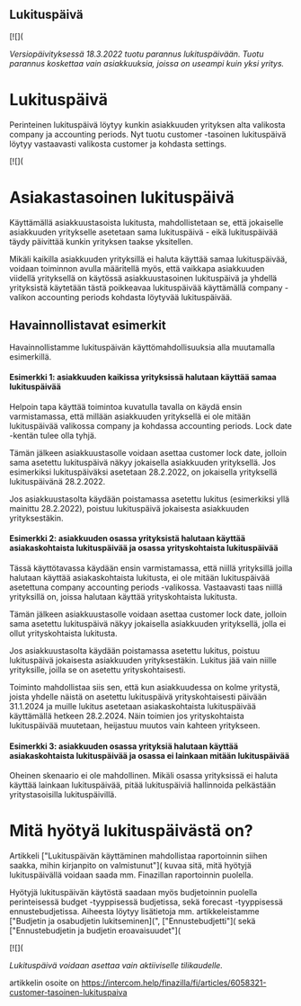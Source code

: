 ## Lukituspäivä

[![](

*Versiopäivityksessä 18.3.2022 tuotu parannus lukituspäivään. Tuotu parannus koskettaa vain asiakkuuksia, joissa on useampi kuin yksi yritys.* 

# Lukituspäivä

Perinteinen lukituspäivä löytyy kunkin asiakkuuden yrityksen alta valikosta company ja accounting periods. Nyt tuotu customer -tasoinen lukituspäivä löytyy vastaavasti valikosta customer ja kohdasta settings.

[![](

# Asiakastasoinen lukituspäivä

Käyttämällä asiakkuustasoista lukitusta, mahdollistetaan se, että jokaiselle asiakkuuden yritykselle asetetaan sama lukituspäivä - eikä lukituspäivää täydy päivittää kunkin yrityksen taakse yksitellen.

Mikäli kaikilla asiakkuuden yrityksillä ei haluta käyttää samaa lukituspäivää, voidaan toiminnon avulla määritellä myös, että vaikkapa asiakkuuden viidellä yrityksellä on käytössä asiakkuustasoinen lukituspäivä ja yhdellä yrityksistä käytetään tästä poikkeavaa lukituspäivää käyttämällä company -valikon accounting periods kohdasta löytyvää lukituspäivää.

## Havainnollistavat esimerkit

Havainnollistamme lukituspäivän käyttömahdollisuuksia alla muutamalla esimerkillä.

#### **Esimerkki 1: asiakkuuden kaikissa yrityksissä halutaan käyttää samaa lukituspäivää**

Helpoin tapa käyttää toimintoa kuvatulla tavalla on käydä ensin varmistamassa, että millään asiakkuuden yrityksellä ei ole mitään lukituspäivää valikossa company ja kohdassa accounting periods. Lock date -kentän tulee olla tyhjä.

Tämän jälkeen asiakkuustasolle voidaan asettaa customer lock date, jolloin sama asetettu lukituspäivä näkyy jokaisella asiakkuuden yrityksellä. Jos esimerkiksi lukituspäiväksi asetetaan 28.2.2022, on jokaisella yrityksellä lukituspäivänä 28.2.2022.

Jos asiakkuustasolta käydään poistamassa asetettu lukitus (esimerkiksi yllä mainittu 28.2.2022), poistuu lukituspäivä jokaisesta asiakkuuden yrityksestäkin.

#### **Esimerkki 2: asiakkuuden osassa yrityksistä halutaan käyttää asiakaskohtaista lukituspäivää ja osassa yrityskohtaista lukituspäivää**

Tässä käyttötavassa käydään ensin varmistamassa, että niillä yrityksillä joilla halutaan käyttää asiakaskohtaista lukitusta, ei ole mitään lukituspäivää asetettuna company accounting periods -valikossa. Vastaavasti taas niillä yrityksillä on, joissa halutaan käyttää yrityskohtaista lukitusta.

Tämän jälkeen asiakkuustasolle voidaan asettaa customer lock date, jolloin sama asetettu lukituspäivä näkyy jokaisella asiakkuuden yrityksellä, jolla ei ollut yrityskohtaista lukitusta.

Jos asiakkuustasolta käydään poistamassa asetettu lukitus, poistuu lukituspäivä jokaisesta asiakkuuden yrityksestäkin. Lukitus jää vain niille yrityksille, joilla se on asetettu yrityskohtaisesti.

Toiminto mahdollistaa siis sen, että kun asiakkuudessa on kolme yritystä, joista yhdelle näistä on asetettu lukituspäivä yrityskohtaisesti päivään 31.1.2024 ja muille lukitus asetetaan asiakaskohtaista lukituspäivää käyttämällä hetkeen 28.2.2024. Näin toimien jos yrityskohtaista lukituspäivää muutetaan, heijastuu muutos vain kahteen yritykseen.

#### **Esimerkki 3: asiakkuuden osassa yrityksiä halutaan käyttää asiakaskohtaista lukituspäivää ja osassa ei lainkaan mitään lukituspäivää**

Oheinen skenaario ei ole mahdollinen. Mikäli osassa yrityksissä ei haluta käyttää lainkaan lukituspäivää, pitää lukituspäiviä hallinnoida pelkästään yritystasoisilla lukituspäivillä.

# **Mitä hyötyä lukituspäivästä on?**

Artikkeli ["Lukituspäivän käyttäminen mahdollistaa raportoinnin siihen saakka, mihin kirjanpito on valmistunut"]( kuvaa sitä, mitä hyötyjä lukituspäivällä voidaan saada mm. Finazillan raportoinnin puolella.

Hyötyjä lukituspäivän käytöstä saadaan myös budjetoinnin puolella perinteisessä budget -tyyppisessä budjetissa, sekä forecast -tyyppisessä ennustebudjetissa. Aiheesta löytyy lisätietoja mm. artikkeleistamme ["Budjetin ja osabudjetin lukitseminen](", ["Ennustebudjetti"]( sekä ["Ennustebudjetin ja budjetin eroavaisuudet"](

[![](

*Lukituspäivä voidaan asettaa vain aktiiviselle tilikaudelle.*



artikkelin osoite on https://intercom.help/finazilla/fi/articles/6058321-customer-tasoinen-lukituspaiva

